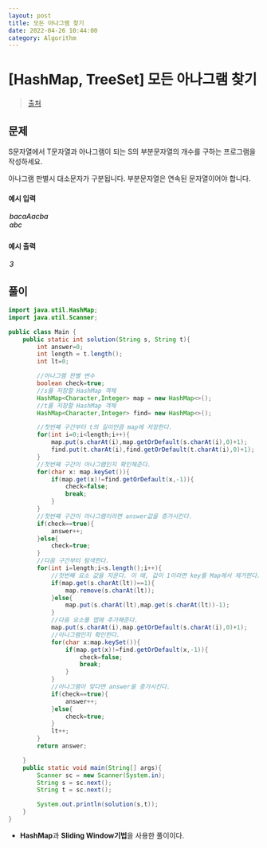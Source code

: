 ```yaml
---
layout: post
title: 모든 아나그램 찾기
date: 2022-04-26 10:44:00
category: Algorithm
---
```


# [HashMap, TreeSet] 모든 아나그램 찾기

> [출처](https://www.inflearn.com/course/%EC%9E%90%EB%B0%94-%EC%95%8C%EA%B3%A0%EB%A6%AC%EC%A6%98-%EB%AC%B8%EC%A0%9C%ED%92%80%EC%9D%B4-%EC%BD%94%ED%85%8C%EB%8C%80%EB%B9%84/)

## 문제

S문자열에서 T문자열과 아나그램이 되는 S의 부분문자열의 개수를 구하는 프로그램을 작성하세요.

아나그램 판별시 대소문자가 구분됩니다. 부분문자열은 연속된 문자열이어야 합니다.

#### 예시 입력

<h5 style = "margin-top:3px; margin-left:2px;font-weight:550">
bacaAacba<br>
abc

</h5>

#### 예시 출력

<h5 style = "margin-top:3px; margin-left:2px; font-weight:550">3</h5>

## 풀이

```java
import java.util.HashMap;
import java.util.Scanner;

public class Main {
    public static int solution(String s, String t){
        int answer=0;
        int length = t.length();
        int lt=0;

        //아나그램 판별 변수
        boolean check=true;
        //s를 저장할 HashMap 객체
        HashMap<Character,Integer> map = new HashMap<>();
        //t를 저장할 HashMap 객체
        HashMap<Character,Integer> find= new HashMap<>();

        //첫번째 구간부터 t의 길이만큼 map에 저장한다.
        for(int i=0;i<length;i++){
            map.put(s.charAt(i),map.getOrDefault(s.charAt(i),0)+1);
            find.put(t.charAt(i),find.getOrDefault(t.charAt(i),0)+1);
        }
        //첫번째 구간이 아나그램인지 확인해준다.
        for(char x: map.keySet()){
            if(map.get(x)!=find.getOrDefault(x,-1)){
                check=false;
                break;
            }
        }
        //첫번째 구간이 아나그램이라면 answer값을 증가시킨다.
        if(check==true){
            answer++;
        }else{
            check=true;
        }
        //다음 구간부터 탐색한다.
        for(int i=length;i<s.length();i++){
            //첫번째 요소 값을 지운다. 이 때, 값이 1이라면 key를 Map에서 제거한다.
            if(map.get(s.charAt(lt))==1){
                map.remove(s.charAt(lt));
            }else{
                map.put(s.charAt(lt),map.get(s.charAt(lt))-1);
            }
            //다음 요소를 맵에 추가해준다.
            map.put(s.charAt(i),map.getOrDefault(s.charAt(i),0)+1);
            //아나그램인지 확인한다.
            for(char x:map.keySet()){
                if(map.get(x)!=find.getOrDefault(x,-1)){
                    check=false;
                    break;
                }
            }
            //아나그램이 맞다면 answer을 증가시킨다.
            if(check==true){
                answer++;
            }else{
                check=true;
            }
            lt++;
        }
        return answer;

    }
    public static void main(String[] args){
        Scanner sc = new Scanner(System.in);
        String s = sc.next();
        String t = sc.next();

        System.out.println(solution(s,t));
    }
}
```

- **HashMap**과 **Sliding Window기법**을 사용한 풀이이다.
